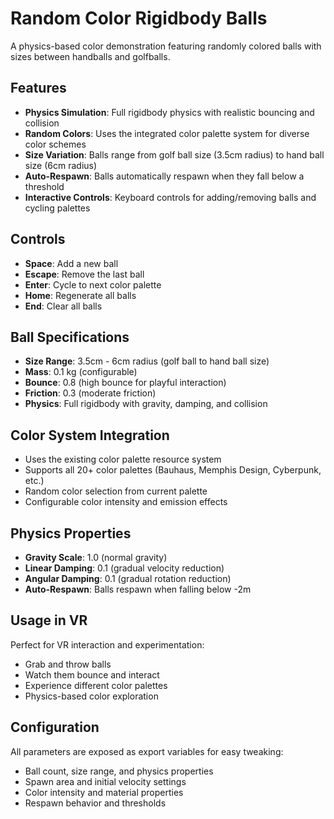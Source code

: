 # Random Color Rigidbody Balls

A physics-based color demonstration featuring randomly colored balls with sizes between handballs and golfballs.

## Features

- **Physics Simulation**: Full rigidbody physics with realistic bouncing and collision
- **Random Colors**: Uses the integrated color palette system for diverse color schemes
- **Size Variation**: Balls range from golf ball size (3.5cm radius) to hand ball size (6cm radius)
- **Auto-Respawn**: Balls automatically respawn when they fall below a threshold
- **Interactive Controls**: Keyboard controls for adding/removing balls and cycling palettes

## Controls

- **Space**: Add a new ball
- **Escape**: Remove the last ball
- **Enter**: Cycle to next color palette
- **Home**: Regenerate all balls
- **End**: Clear all balls

## Ball Specifications

- **Size Range**: 3.5cm - 6cm radius (golf ball to hand ball size)
- **Mass**: 0.1 kg (configurable)
- **Bounce**: 0.8 (high bounce for playful interaction)
- **Friction**: 0.3 (moderate friction)
- **Physics**: Full rigidbody with gravity, damping, and collision

## Color System Integration

- Uses the existing color palette resource system
- Supports all 20+ color palettes (Bauhaus, Memphis Design, Cyberpunk, etc.)
- Random color selection from current palette
- Configurable color intensity and emission effects

## Physics Properties

- **Gravity Scale**: 1.0 (normal gravity)
- **Linear Damping**: 0.1 (gradual velocity reduction)
- **Angular Damping**: 0.1 (gradual rotation reduction)
- **Auto-Respawn**: Balls respawn when falling below -2m

## Usage in VR

Perfect for VR interaction and experimentation:
- Grab and throw balls
- Watch them bounce and interact
- Experience different color palettes
- Physics-based color exploration

## Configuration

All parameters are exposed as export variables for easy tweaking:
- Ball count, size range, and physics properties
- Spawn area and initial velocity settings
- Color intensity and material properties
- Respawn behavior and thresholds
